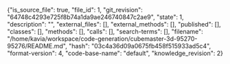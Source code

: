 {"is_source_file": true, "file_id": 1, "git_revision": "64748c4293e725f8b74a1da9ae246740847c2ae9", "state": 1, "description": "", "external_files": [], "external_methods": [], "published": [], "classes": [], "methods": [], "calls": [], "search-terms": [], "filename": "/home/kavia/workspace/code-generation/cubemaster-3d-95270-95276/README.md", "hash": "03c4a36d09a0675fb458f515933ad5c4", "format-version": 4, "code-base-name": "default", "knowledge_revision": 2}